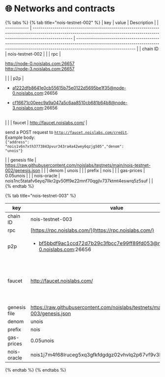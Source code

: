 # 🌐 Networks and contracts

{% tabs %}
{% tab title="nois-testnet-002" %}
| key          | value                                                                                                                                                                            | Description                                                                                                                                                                                |
| ------------ | -------------------------------------------------------------------------------------------------------------------------------------------------------------------------------- | ------------------------------------------------------------------------------------------------------------------------------------------------------------------------------------------ |
| chain ID     | nois-testnet-002                                                                                                                                                                 |                                                                                                                                                                                            |
| rpc          | <p>http://node-0.noislabs.com:26657<br>http://node-3.noislabs.com:26657</p>                                                                                                      |                                                                                                                                                                                            |
| p2p          | <ul><li>a1222dfb8641e0cb55615b75e0122d5695be1f35@node-0.noislabs.com:26656</li></ul><ul><li>cf16671c00eec9a9a047a5c6aa8510cb681b64b8@node-3.noislabs.com:26656<br><br></li></ul> |                                                                                                                                                                                            |
| faucet       | http://faucet.noislabs.com/                                                                                                                                                      | <p>send a POST request to <code>http://faucet.noislabs.com/credit</code>.<br>Example body:<br><code>{"address": "nois1v6n7xth3773843pvur343ra4a42wey6qzjg505","denom": "unois"}</code></p> |
| genesis file | https://raw.githubusercontent.com/noislabs/testnets/main/nois-testnet-002/genesis.json                                                                                           |                                                                                                                                                                                            |
| denom        | unois                                                                                                                                                                            |                                                                                                                                                                                            |
| prefix       | nois                                                                                                                                                                             |                                                                                                                                                                                            |
| gas-prices   | 0.05unois                                                                                                                                                                        |                                                                                                                                                                                            |
| nois-oracle  | nois1nc5tatafv6eyq7llkr2gv50ff9e22mnf70qgjlv737ktmt4eswrq5z5suf                                                                                                                  |                                                                                                                                                                                            |
{% endtab %}

{% tab title="nois-testnet-003" %}


| key          | value                                                                                       | Description                                                                                                                                                                                |
| ------------ | ------------------------------------------------------------------------------------------- | ------------------------------------------------------------------------------------------------------------------------------------------------------------------------------------------ |
| chain ID     | nois-testnet-003                                                                            |                                                                                                                                                                                            |
| rpc          | [https://rpc.noislabs.com/](https://rpc.noislabs.com/)                                      |                                                                                                                                                                                            |
| p2p          | <p></p><ul><li>bf5bbdf9ac1ccd72d7b29c3fbcc7e99ff89fd053@node-0.noislabs.com:26656</li></ul> |                                                                                                                                                                                            |
| faucet       | http://faucet.noislabs.com/                                                                 | <p>send a POST request to <code>http://faucet.noislabs.com/credit</code>.<br>Example body:<br><code>{"address": "nois1v6n7xth3773843pvur343ra4a42wey6qzjg505","denom": "unois"}</code></p> |
| genesis file | https://raw.githubusercontent.com/noislabs/testnets/main/nois-testnet-003/genesis.json      |                                                                                                                                                                                            |
| denom        | unois                                                                                       |                                                                                                                                                                                            |
| prefix       | nois                                                                                        |                                                                                                                                                                                            |
| gas-prices   | 0.05unois                                                                                   |                                                                                                                                                                                            |
| nois-oracle  | nois1j7m4f68lruceg5xq3gfkfdgdgz02vhvlq2p67vf9v3hwdydaat3sajzcy5                             |                                                                                                                                                                                            |
{% endtab %}
{% endtabs %}
